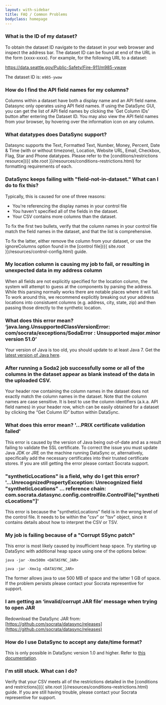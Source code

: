 ```yaml
---
layout: with-sidebar
title: FAQ / Common Problems
bodyclass: homepage
---
```


### What is the ID of my dataset?
To obtain the dataset ID navigate to the dataset in your web browser and inspect the address bar.  The dataset ID can be found at end of the URL in the form (xxxx-xxxx). For example, for the following URL to a dataset:

https://data.seattle.gov/Public-Safety/Fire-911/m985-ywaw

The dataset ID is: `m985-ywaw`

### How do I find the API field names for my columns?
Columns within a dataset have both a display name and an API field name.  Datasync only operates using API field names.  If using the DataSync GUI, you can get the list of API field names by clicking the 'Get Column IDs' button after entering the Dataset ID.  You may also view the API field names from your browser, by hovering over the information icon on any column.

### What datatypes does DataSync support?

Datasync supports the Text, Formatted Text, Number, Money, Percent, Date & Time (with or without timezone), Location, Website URL, Email, Checkbox, Flag, Star and Phone datatypes.  Please refer to the [conditions/restrictions resource]({{ site.root }}/resources/conditions-restrictions.html) for formatting requirements of each.

### DataSync keeps failing with "field-not-in-dataset."  What can I do to fix this?
Typically, this is caused for one of three reasons:
- You're referencing the display names in your control file
- You haven't specified all of the fields in the dataset.
- Your CSV contains more columns than the dataset.

To fix the first two bullets, verify that the column names in your control file match the field names in the dataset, and that the list is comprehensive.

To fix the latter, either remove the column from your dataset, or use the ignoreColumns option found in the [control file]({{ site.root }}/resources/control-config.html) guide.

### My location column is causing my job to fail, or resulting in unexpected data in my address column
When all fields are not explicitly specified for the location column, the system will attempt to guess at the components by parsing the address.  While this parsing normally works there are notable places where it will fail. To work around this, we recommend explicitly breaking out your address locations into consistuent columns (e.g. address, city, state, zip) and then passing those directly to the synthetic location.

### What does this error mean? ‘java.lang.UnsupportedClassVersionError: com/socrata/exceptions/SodaError : Unsupported major.minor version 51.0’
Your version of Java is too old, you should update to at least Java 7. Get the [latest version of Java here](http://www.oracle.com/technetwork/java/javase/downloads/index.html).

### After running a Soda2 job successfully some or all of the columns in the dataset appear as blank instead of the data in the uploaded CSV.
Your header row containing the column names in the dataset does not exactly match the column names in the dataset. Note that the column names are case sensitive. It is best to use the column identifiers (a.k.a. API field names) in your header row, which can be easily obtained for a dataset by clicking the “Get Column ID” button within DataSync.

### What does this error mean? '...PRIX certificate validation failed'
This error is caused by the version of Java being out-of-date and as a result failing to validate the SSL certificate. To correct the issue you must update Java JDK or JRE on the machine running DataSync or, alternatively, specifically add the necessary certificates into their trusted certificate stores. If you are still getting the error please contact Socrata support.

### "syntheticLocations" is a field, why do I get this error? '...UnrecognizedPropertyException: Unrecognized field "syntheticLocations" ... reference chain: com.socrata.datasync.config.controlfile.ControlFile["syntheticLocations"]'
This error is because the "syntheticLocations" field is in the wrong level of the control file. It needs to be within the "csv" or "tsv" object, since it contains details about how to interpret the CSV or TSV.

### My job is failing because of a "Corrupt SSync patch"
This error is most likely caused by insufficient heap space.  Try starting up DataSync with additional heap space using one of the options below:

    java -jar -Xmx500m <DATASYNC_JAR>

    java -jar -Xmx1g <DATASYNC_JAR>

The former allows java to use 500 MB of space and the latter 1 GB of space.  If the problem persists please contact your Socrata representive for support.

### I am getting an ‘invalid/corrupt JAR file’ message when trying to open JAR
Redownload the DataSync JAR from: [https://github.com/socrata/datasync/releases](https://github.com/socrata/datasync/releases)

### How do I use DataSync to accept any date/time format?
This is only possible in DataSync version 1.0 and higher. Refer to [this documentation](http://socrata.github.io/datasync/resources/control-config.html#date-time).

### I'm still stuck.  What can I do?
Verify that your CSV meets all of the restrictions detailed in the [conditions and restrictions]({{ site.root }}/resources/conditions-restrictions.html) guide.  If you are still having trouble, please contact your Socrata representive for support.
